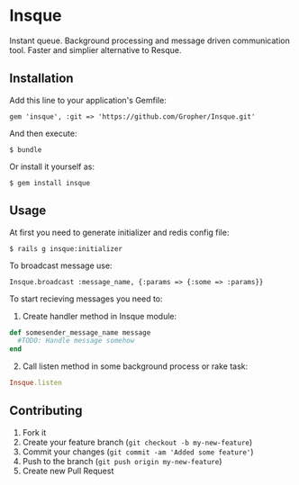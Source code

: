 # Insque

Instant queue. Background processing and message driven communication tool. Faster and simplier alternative to Resque.

## Installation

Add this line to your application's Gemfile:

    gem 'insque', :git => 'https://github.com/Gropher/Insque.git'

And then execute:

    $ bundle

Or install it yourself as:

    $ gem install insque

## Usage

At first you need to generate initializer and redis config file:

    $ rails g insque:initializer

To broadcast message use:

    Insque.broadcast :message_name, {:params => {:some => :params}}

To start recieving messages you need to:

1. Create handler method in Insque module:
```ruby
def somesender_message_name message
  #TODO: Handle message somehow
end
```

2. Call listen method in some background process or rake task:
```ruby
Insque.listen
```

## Contributing

1. Fork it
2. Create your feature branch (`git checkout -b my-new-feature`)
3. Commit your changes (`git commit -am 'Added some feature'`)
4. Push to the branch (`git push origin my-new-feature`)
5. Create new Pull Request
